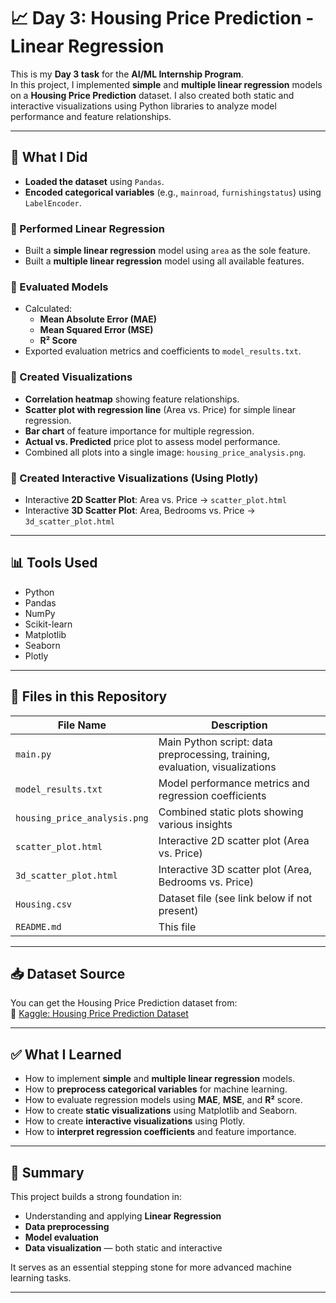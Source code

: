 # 📈 Day 3: Housing Price Prediction - Linear Regression

This is my **Day 3 task** for the **AI/ML Internship Program**.  
In this project, I implemented **simple** and **multiple linear regression** models on a **Housing Price Prediction** dataset. I also created both static and interactive visualizations using Python libraries to analyze model performance and feature relationships.

---

## 📌 What I Did

- **Loaded the dataset** using `Pandas`.
- **Encoded categorical variables** (e.g., `mainroad`, `furnishingstatus`) using `LabelEncoder`.

### 🔹 Performed Linear Regression
- Built a **simple linear regression** model using `area` as the sole feature.
- Built a **multiple linear regression** model using all available features.

### 🔹 Evaluated Models
- Calculated:
  - **Mean Absolute Error (MAE)**
  - **Mean Squared Error (MSE)**
  - **R² Score**
- Exported evaluation metrics and coefficients to `model_results.txt`.

### 🔹 Created Visualizations
- **Correlation heatmap** showing feature relationships.
- **Scatter plot with regression line** (Area vs. Price) for simple linear regression.
- **Bar chart** of feature importance for multiple regression.
- **Actual vs. Predicted** price plot to assess model performance.
- Combined all plots into a single image: `housing_price_analysis.png`.

### 🔹 Created Interactive Visualizations (Using Plotly)
- Interactive **2D Scatter Plot**: Area vs. Price → `scatter_plot.html`
- Interactive **3D Scatter Plot**: Area, Bedrooms vs. Price → `3d_scatter_plot.html`

---

## 📊 Tools Used

- Python  
- Pandas  
- NumPy  
- Scikit-learn  
- Matplotlib  
- Seaborn  
- Plotly  

---

## 📂 Files in this Repository

| File Name                 | Description                                                                 |
|--------------------------|-----------------------------------------------------------------------------|
| `main.py`                | Main Python script: data preprocessing, training, evaluation, visualizations |
| `model_results.txt`      | Model performance metrics and regression coefficients                       |
| `housing_price_analysis.png` | Combined static plots showing various insights                             |
| `scatter_plot.html`      | Interactive 2D scatter plot (Area vs. Price)                                 |
| `3d_scatter_plot.html`   | Interactive 3D scatter plot (Area, Bedrooms vs. Price)                       |
| `Housing.csv`            | Dataset file (see link below if not present)                                 |
| `README.md`              | This file                                                                     |

---

## 📥 Dataset Source

You can get the Housing Price Prediction dataset from:  
🔗 [Kaggle: Housing Price Prediction Dataset](https://www.kaggle.com/datasets/harishkumardatalab/housing-price-prediction)

---

## ✅ What I Learned

- How to implement **simple** and **multiple linear regression** models.
- How to **preprocess categorical variables** for machine learning.
- How to evaluate regression models using **MAE**, **MSE**, and **R²** score.
- How to create **static visualizations** using Matplotlib and Seaborn.
- How to create **interactive visualizations** using Plotly.
- How to **interpret regression coefficients** and feature importance.

---

## 🎯 Summary

This project builds a strong foundation in:
- Understanding and applying **Linear Regression**
- **Data preprocessing**
- **Model evaluation**
- **Data visualization** — both static and interactive

It serves as an essential stepping stone for more advanced machine learning tasks.

---
